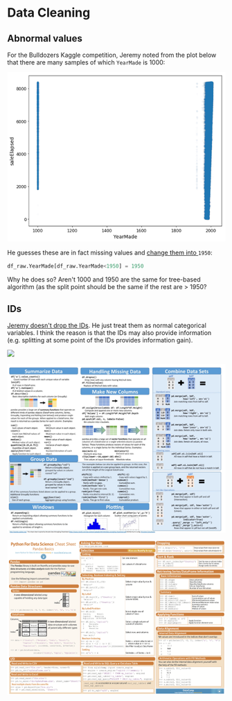 # Data Cleaning

## Abnormal values

For the Bulldozers Kaggle competition, Jeremy noted from the plot below that there are many samples of which `YearMade` is 1000:

![](../.gitbook/assets/image%20%2814%29.png)

He guesses these are in fact missing values and [change them into ](https://youtu.be/0v93qHDqq_g?t=1h31m25s)`1950`:

```python
df_raw.YearMade[df_raw.YearMade<1950] = 1950
```

Why he does so? Aren't 1000 and 1950 are the same for tree-based algorithm \(as the split point should be the same if the rest are &gt; 1950?

## IDs

[Jeremy doesn't drop the IDs](https://youtu.be/0v93qHDqq_g?t=5832). He just treat them as normal categorical variables. I think the reason is that the IDs may also provide information \(e.g. splitting at some point of the IDs provides information gain\).



![](../.gitbook/assets/image%20%281%29.png)

![](../.gitbook/assets/image%20%2847%29.png)

![](../.gitbook/assets/image%20%2862%29.png)


